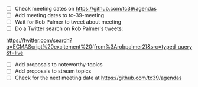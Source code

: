 - [ ] Check meeting dates on https://github.com/tc39/agendas
- [ ] Add meeting dates to tc-39-meeting
- [ ] Wait for Rob Palmer to tweet about meeting
- [ ] Do a Twitter search on Rob Palmer's tweets:

https://twitter.com/search?q=ECMAScript%20excitement%20(from%3Arobpalmer2)&src=typed_query&f=live

- [ ] Add proposals to noteworthy-topics
- [ ] Add proposals to stream topics
- [ ] Check for the next meeting date at https://github.com/tc39/agendas
